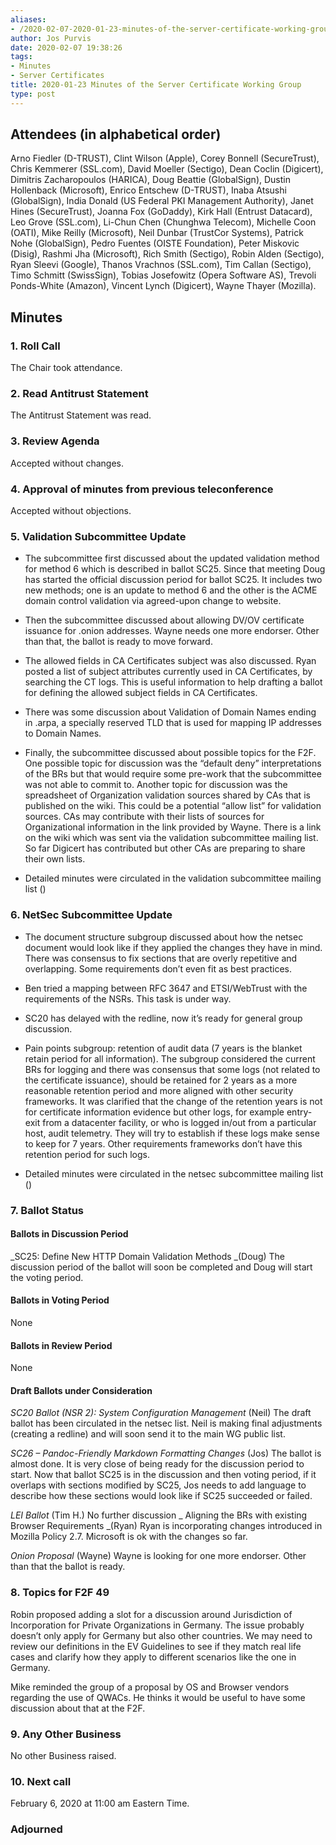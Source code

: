 ```yaml
---
aliases:
- /2020-02-07-2020-01-23-minutes-of-the-server-certificate-working-group/
author: Jos Purvis
date: 2020-02-07 19:38:26
tags:
- Minutes
- Server Certificates
title: 2020-01-23 Minutes of the Server Certificate Working Group
type: post
---
```


## Attendees (in alphabetical order) 

Arno Fiedler (D-TRUST), Clint Wilson (Apple), Corey Bonnell (SecureTrust), Chris Kemmerer (SSL.com), David Moeller (Sectigo), Dean Coclin (Digicert), Dimitris Zacharopoulos (HARICA), Doug Beattie (GlobalSign), Dustin Hollenback (Microsoft), Enrico Entschew (D-TRUST), Inaba Atsushi (GlobalSign), India Donald (US Federal PKI Management Authority), Janet Hines (SecureTrust), Joanna Fox (GoDaddy), Kirk Hall (Entrust Datacard), Leo Grove (SSL.com), Li-Chun Chen (Chunghwa Telecom), Michelle Coon (OATI), Mike Reilly (Microsoft), Neil Dunbar (TrustCor Systems), Patrick Nohe (GlobalSign), Pedro Fuentes (OISTE Foundation), Peter Miskovic (Disig), Rashmi Jha (Microsoft), Rich Smith (Sectigo), Robin Alden (Sectigo), Ryan Sleevi (Google), Thanos Vrachnos (SSL.com), Tim Callan (Sectigo), Timo Schmitt (SwissSign), Tobias Josefowitz (Opera Software AS), Trevoli Ponds-White (Amazon), Vincent Lynch (Digicert), Wayne Thayer (Mozilla).

## Minutes

### 1. Roll Call

The Chair took attendance.

### 2. Read Antitrust Statement

The Antitrust Statement was read.

### 3. Review Agenda

Accepted without changes.

### 4. Approval of minutes from previous teleconference 

Accepted without objections.

### 5. Validation Subcommittee Update 

- The subcommittee first discussed about the updated validation method for method 6 which is described in ballot SC25. Since that meeting Doug has started the official discussion period for ballot SC25. It includes two new methods; one is an update to method 6 and the other is the ACME domain control validation via agreed-upon change to website.

- Then the subcommittee discussed about allowing DV/OV certificate issuance for .onion addresses. Wayne needs one more endorser. Other than that, the ballot is ready to move forward.

- The allowed fields in CA Certificates subject was also discussed. Ryan posted a list of subject attributes currently used in CA Certificates, by searching the CT logs. This is useful information to help drafting a ballot for defining the allowed subject fields in CA Certificates.

- There was some discussion about Validation of Domain Names ending in .arpa, a specially reserved TLD that is used for mapping IP addresses to Domain Names.

- Finally, the subcommittee discussed about possible topics for the F2F. One possible topic for discussion was the “default deny” interpretations of the BRs but that would require some pre-work that the subcommittee was not able to commit to. Another topic for discussion was the spreadsheet of Organization validation sources shared by CAs that is published on the wiki. This could be a potential “allow list” for validation sources. CAs may contribute with their lists of sources for Organizational information in the link provided by Wayne. There is a link on the wiki which was sent via the validation subcommittee mailing list. So far Digicert has contributed but other CAs are preparing to share their own lists.

- Detailed minutes were circulated in the validation subcommittee mailing list ()

### 6. NetSec Subcommittee Update 

- The document structure subgroup discussed about how the netsec document would look like if they applied the changes they have in mind. There was consensus to fix sections that are overly repetitive and overlapping. Some requirements don’t even fit as best practices.

- Ben tried a mapping between RFC 3647 and ETSI/WebTrust with the requirements of the NSRs. This task is under way.

- SC20 has delayed with the redline, now it’s ready for general group discussion.

- Pain points subgroup: retention of audit data (7 years is the blanket retain period for all information). The subgroup considered the current BRs for logging and there was consensus that some logs (not related to the certificate issuance), should be retained for 2 years as a more reasonable retention period and more aligned with other security frameworks. It was clarified that the change of the retention years is not for certificate information evidence but other logs, for example entry-exit from a datacenter facility, or who is logged in/out from a particular host, audit telemetry. They will try to establish if these logs make sense to keep for 7 years. Other requirements frameworks don’t have this retention period for such logs.

- Detailed minutes were circulated in the netsec subcommittee mailing list ()

### 7. Ballot Status 

#### Ballots in Discussion Period 

\_SC25: Define New HTTP Domain Validation Methods \_(Doug)
The discussion period of the ballot will soon be completed and Doug will start the voting period.

#### Ballots in Voting Period

None

#### Ballots in Review Period 

None

#### Draft Ballots under Consideration

_SC20 Ballot (NSR 2): System Configuration Management_ (Neil)
The draft ballot has been circulated in the netsec list. Neil is making final adjustments (creating a redline) and will soon send it to the main WG public list.

_SC26 – Pandoc-Friendly Markdown Formatting Changes_ (Jos)
The ballot is almost done. It is very close of being ready for the discussion period to start. Now that ballot SC25 is in the discussion and then voting period, if it overlaps with sections modified by SC25, Jos needs to add language to describe how these sections would look like if SC25 succeeded or failed.

_LEI Ballot_ (Tim H.)
No further discussion
\_
Aligning the BRs with existing Browser Requirements \_(Ryan)
Ryan is incorporating changes introduced in Mozilla Policy 2.7. Microsoft is ok with the changes so far.

_Onion Proposal_ (Wayne)
Wayne is looking for one more endorser. Other than that the ballot is ready.

### 8. Topics for F2F 49 

Robin proposed adding a slot for a discussion around Jurisdiction of Incorporation for Private Organizations in Germany. The issue probably doesn’t only apply for Germany but also other countries. We may need to review our definitions in the EV Guidelines to see if they match real life cases and clarify how they apply to different scenarios like the one in Germany.

Mike reminded the group of a proposal by OS and Browser vendors regarding the use of QWACs. He thinks it would be useful to have some discussion about that at the F2F.

### 9. Any Other Business 

No other Business raised.

### 10. Next call 

February 6, 2020 at 11:00 am Eastern Time.

### Adjourned